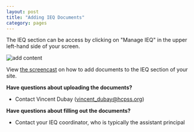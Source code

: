 ```yaml
---
layout: post
title: "Adding IEQ Documents"
category: pages
---
```


The IEQ section can be access by clicking on "Manage IEQ" in the upper left-hand side of your screen.

![add content](/schoolsites-help/images/pages/manage-ieq.png)

View [the screencast](https://vimeo.com/180625052) on how to add documents to the IEQ section of your site.

**Have questions about uploading the documents?**

- Contact Vincent Dubay ([vincent_dubay@hcpss.org](mailto:vincent_dubay@hcpss.org))

**Have questions about filling out the documents?**

- Contact your IEQ coordinator, who is typically the assistant principal
